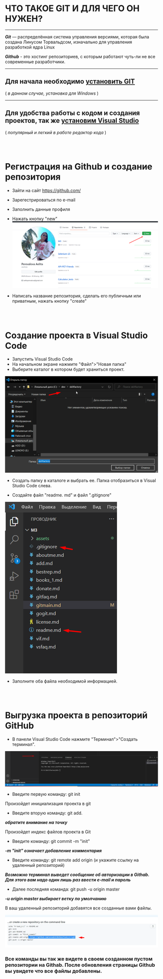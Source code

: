 # ЧТО ТАКОЕ GIT И ДЛЯ ЧЕГО ОН НУЖЕН?

---

***Git*** — распределённая система управления версиями, которая была создана Линусом Торвальдсом, изначально для управления разработкой ядра Linux


***Github*** - это хостинг репозиториев, с которым работают чуть-ли не все современные разработчики.

---

## Для начала необходимо [установить GIT](./gitfaq.md) 

 ( *в данном случае, установка для Windows* )

---

## Для удобства работы с кодом и создания проектов, так же [установим Visual Studio](./vsfaq)

( *популярный и легкий в работе редактор кода* )

<br />
<br /> 


# Регистрация на Github и создание репозитория

* Зайти на сайт https://github.com/
* Зарегестрироваться по e-mail
* Заполнить данные профиля
* Нажать кнопку "new"
![](./assets/gitnew.png)

* Написать название репозитория, сделать его публичным или приватным, нажать кнопку "create"

<br />
<br />
 
 # Создание проекта в Visual Studio Code

* Запустить Visual Studio Code
* На начальном экране нажмите "Файл">"Новая папка"
* Выберите каталог в котором будет храниться проект.

![](./assets/vs-1.png)

* Создать папку в каталоге и выбрать ее. Папка отобразиться в Visual Studio Code слева.

* Создайте файл "readme. md"  и файл ".gitignore"


![](./assets/vs-2.png)

* Заполните оба файла необходимой информацией.

<br />
<br />



# Выгрузка проекта в репозиторий GitHub

* В панели Visual Studio Code нажмите "Терминал">"Создать терминал". 

![](./assets/vs-3.png)

* Введите первую команду: git init

Произойдет инициализация проекта в git

* Введите вторую команду: git add.

***обратите внимание на точку***

Произойдет индекс файлов проекта в Git

* Введите команду: git commit -m "init"

***-m "init" означает добавление комментария***

* Введите команду: git remote add origin (и укажите ссылку на удаленный репозиторий)

***Возможно терминал выведет сообщение об авторизации в Githab. Для этого вам надо один лишь раз ввести e-mail  и пароль***


* Далее последняя команда: git push -u origin master

***-u origin master выбирает ветку по умолчанию***

В ваш удаленный репозиторий добавятся все созданные вами файлы.

![](./assets/vs-4.png)

### Все команды вы так же видете в своем созданном пустом репозитории на Githab. После обновления страницы Github  вы увидете что все файлы добавлены.